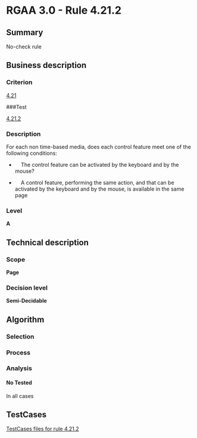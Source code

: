 # RGAA 3.0 -  Rule 4.21.2

## Summary

No-check rule

## Business description

### Criterion

[4.21](http://asqatasun.github.io/RGAA--3.0--EN/RGAA3.0_Criteria_English_version_v1.html#crit-4-21)

###Test

[4.21.2](http://asqatasun.github.io/RGAA--3.0--EN/RGAA3.0_Criteria_English_version_v1.html#test-4-21-2)

### Description
For each non time-based media, does each
    control feature meet one of the following conditions:
    <ul><li>&nbsp;&nbsp;&nbsp; The control feature
   can be activated by the keyboard and by the mouse?</li>
  <li>&nbsp;&nbsp;&nbsp; A control feature,
   performing the same action, and that can be
   activated by the keyboard and by the mouse, is
   available in the same page
  </li>
    </ul> 


### Level

**A**

## Technical description

### Scope

**Page**

### Decision level

**Semi-Decidable**

## Algorithm

### Selection

### Process

### Analysis

#### No Tested 

In all cases



##  TestCases 

[TestCases files for rule 4.21.2](https://github.com/Asqatasun/Asqatasun/tree/master/rules/rules-rgaa3.0/src/test/resources/testcases/rgaa30/Rgaa30Rule042102/) 


